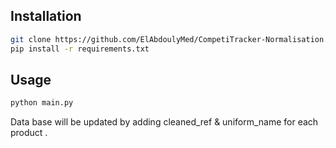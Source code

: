  ## Installation
```bash
git clone https://github.com/ElAbdoulyMed/CompetiTracker-Normalisation.git
pip install -r requirements.txt
```
## Usage
```bash
python main.py
```
Data base will be updated by adding cleaned_ref & uniform_name for each product .

